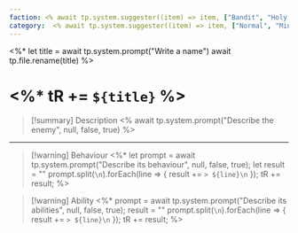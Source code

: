 ```yaml
---
faction: <% await tp.system.suggester((item) => item, ["Bandit", "Holy Monarch Unit", "Rogue", "Void Occult", "Natural", "Corrupt" ]) %>
category:  <% await tp.system.suggester((item) => item, ["Normal", "Mini-Boss", "Boss" ]) %>
---
```

<%* 
let title = await tp.system.prompt("Write a name")
await tp.file.rename(title) 
%>
# <%* tR += `${title}` %>

> [!summary] Description
> <% await tp.system.prompt("Describe the enemy", null, false, true) %>

---

>[!warning] Behaviour
<%*
let prompt = await tp.system.prompt("Describe its behaviour", null, false, true);
let result = ""
prompt.split(`\n`).forEach(line => {
	result += `> ${line}\n`
});
tR += result;
%>

>[!warning] Ability
<%*
prompt = await tp.system.prompt("Describe its abilities", null, false, true);
result = ""
prompt.split(`\n`).forEach(line => {
	result += `> ${line}\n`
});
tR += result;
%>
